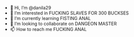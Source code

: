- 👋 Hi, I’m @danila29
- 👀 I’m interested in FUCKING SLAVES FOR 300 BUCKSES
- 🌱 I’m currently learning FISTING ANAL
- 💞️ I’m looking to collaborate on DANGEON MASTER
- 📫 How to reach me FUCKING ANAL

<!---
danila29/danila29 is a ✨ special ✨ repository because its `README.md` (this file) appears on your GitHub profile.
You can click the Preview link to take a look at your changes.
--->
